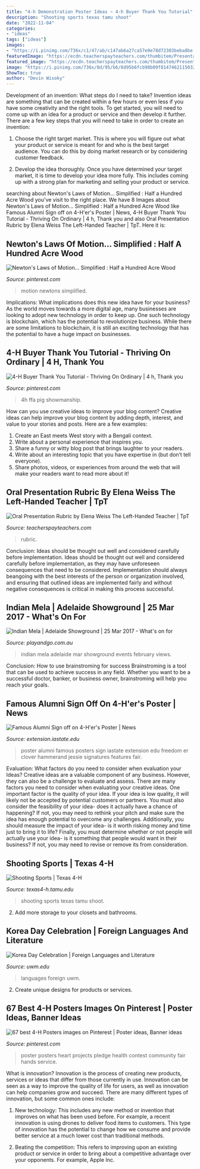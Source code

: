 ```yaml
---
title: "4-h Demonstration Poster Ideas ~ 4-h Buyer Thank You Tutorial"
description: "Shooting sports texas tamu shoot"
date: "2022-11-04"
categories:
- "ideas"
tags: ["ideas"]
images:
- "https://i.pinimg.com/736x/c1/47/ab/c147ab6a27ca57e0e78d72303beba8be.jpg"
featuredImage: "https://ecdn.teacherspayteachers.com/thumbitem/Presentation-Rubric-2397044-1595168417/original-2397044-2.jpg"
featured_image: "https://ecdn.teacherspayteachers.com/thumbitem/Presentation-Rubric-2397044-1595168417/original-2397044-2.jpg"
image: "https://i.pinimg.com/736x/8d/95/b6/8d95b6fcb98b09f8147462115032b4d1--community-building-info-board.jpg"
ShowToc: true
author: "Devin Wisoky"
---
```



Development of an invention: What steps do I need to take?
Invention ideas are something that can be created within a few hours or even less if you have some creativity and the right tools. To get started, you will need to come up with an idea for a product or service and then develop it further. There are a few key steps that you will need to take in order to create an invention:
1. Choose the right target market. This is where you will figure out what your product or service is meant for and who is the best target audience. You can do this by doing market research or by considering customer feedback.

2. Develop the idea thoroughly. Once you have determined your target market, it is time to develop your idea more fully. This includes coming up with a strong plan for marketing and selling your product or service.

	

		
searching about Newton&#039;s Laws of Motion… Simplified : Half a Hundred Acre Wood you've visit to the right place. We have 8 Images about Newton&#039;s Laws of Motion… Simplified : Half a Hundred Acre Wood like Famous Alumni Sign off on 4-H&#039;er&#039;s Poster | News, 4-H Buyer Thank You Tutorial - Thriving On Ordinary | 4 h, Thank you and also Oral Presentation Rubric by Elena Weiss The Left-Handed Teacher | TpT. Here it is:
		
    
## Newton&#039;s Laws Of Motion… Simplified : Half A Hundred Acre Wood

<img loading=lazy src="https://i.pinimg.com/736x/d5/d9/95/d5d995e503d9160a261494a1d7dc6cc5--swift.jpg" onerror="this.onerror=null;this.src='https://tse1.mm.bing.net/th?id=OIP.QM5q16CN0xKcF2bb03TwHgHaKF&amp;pid=15.1';" alt="Newton&#039;s Laws of Motion… Simplified : Half a Hundred Acre Wood">

_Source: pinterest.com_

>motion newtons simplified. 

	

Implications: What implications does this new idea have for your business?
As the world moves towards a more digital age, many businesses are looking to adopt new technology in order to keep up. One such technology is blockchain, which has the potential to revolutionize business. While there are some limitations to blockchain, it is still an exciting technology that has the potential to have a huge impact on businesses.

    
## 4-H Buyer Thank You Tutorial - Thriving On Ordinary | 4 H, Thank You

<img loading=lazy src="https://i.pinimg.com/736x/c1/47/ab/c147ab6a27ca57e0e78d72303beba8be.jpg" onerror="this.onerror=null;this.src='https://tse4.mm.bing.net/th?id=OIP.wv7uqgx-VWLKydyUMsaosQHaLH&amp;pid=15.1';" alt="4-H Buyer Thank You Tutorial - Thriving On Ordinary | 4 h, Thank you">

_Source: pinterest.com_

>4h ffa pig showmanship. 

	

How can you use creative ideas to improve your blog content?
Creative ideas can help improve your blog content by adding depth, interest, and value to your stories and posts. Here are a few examples:
1. Create an East meets West story with a Bengali context.
2. Write about a personal experience that inspires you.
3. Share a funny or witty blog post that brings laughter to your readers.
4. Write about an interesting topic that you have expertise in (but don’t tell everyone).  
5. Share photos, videos, or experiences from around the web that will make your readers want to read more about it!

    
## Oral Presentation Rubric By Elena Weiss The Left-Handed Teacher | TpT

<img loading=lazy src="https://ecdn.teacherspayteachers.com/thumbitem/Presentation-Rubric-2397044-1595168417/original-2397044-2.jpg" onerror="this.onerror=null;this.src='https://tse1.mm.bing.net/th?id=OIP.V1St0nxjNQtwRgJgHy34OAAAAA&amp;pid=15.1';" alt="Oral Presentation Rubric by Elena Weiss The Left-Handed Teacher | TpT">

_Source: teacherspayteachers.com_

>rubric. 

	

Conclusion: Ideas should be thought out well and considered carefully before implementation.
Ideas should be thought out well and considered carefully before implementation, as they may have unforeseen consequences that need to be considered. Implementation should always beangoing with the best interests of the person or organization involved, and ensuring that outlined ideas are implemented fairly and without negative consequences is critical in making this process successful.

    
## Indian Mela | Adelaide Showground | 25 Mar 2017 - What&#039;s On For

<img loading=lazy src="https://playandgo.com.au/wp-content/uploads/2017/02/indian-mela-2017-630x892.jpg" onerror="this.onerror=null;this.src='https://tse1.mm.bing.net/th?id=OIP.kd82hk-cXKVdfnbw47tj2QDTEs&amp;pid=15.1';" alt="Indian Mela | Adelaide Showground | 25 Mar 2017 - What&#039;s on for">

_Source: playandgo.com.au_

>indian mela adelaide mar showground events february views. 

	

Conclusion: How to use brainstroming for success
Brainstroming is a tool that can be used to achieve success in any field. Whether you want to be a successful doctor, banker, or business owner, brainstroming will help you reach your goals.

    
## Famous Alumni Sign Off On 4-H&#039;er&#039;s Poster | News

<img loading=lazy src="http://www.extension.iastate.edu/news/files/resize/news/images/4Hfreedom-400x779.jpg" onerror="this.onerror=null;this.src='https://tse3.mm.bing.net/th?id=OIP.RMU0K21X9827b0nlOMUdHAAAAA&amp;pid=15.1';" alt="Famous Alumni Sign off on 4-H&#039;er&#039;s Poster | News">

_Source: extension.iastate.edu_

>poster alumni famous posters sign iastate extension edu freedom er clover hammerand jessie signatures features fair. 

	

Evaluation: What factors do you need to consider when evaluation your Ideas?
Creative ideas are a valuable component of any business. However, they can also be a challenge to evaluate and assess. There are many factors you need to consider when evaluating your creative ideas. 
One important factor is the quality of your idea. If your idea is low quality, it will likely not be accepted by potential customers or partners. You must also consider the feasibility of your idea- does it actually have a chance of happening? If not, you may need to rethink your pitch and make sure the idea has enough potential to overcome any challenges. Additionally, you should measure the impact of your idea- is it worth risking money and time just to bring it to life? Finally, you must determine whether or not people will actually use your idea- is it something that people would want in their business? If not, you may need to revise or remove its from consideration.

    
## Shooting Sports | Texas 4-H

<img loading=lazy src="https://texas4-h.tamu.edu/wp-content/uploads/2015/09/Muzzleloaders_156-1024x680.jpg" onerror="this.onerror=null;this.src='https://tse4.mm.bing.net/th?id=OIP.v2I8IgXC8Njh8A4XT_AQowHaE6&amp;pid=15.1';" alt="Shooting Sports | Texas 4-H">

_Source: texas4-h.tamu.edu_

>shooting sports texas tamu shoot. 

	

2. Add more storage to your closets and bathrooms.

    
## Korea Day Celebration | Foreign Languages And Literature

<img loading=lazy src="https://uwm.edu/foreign-languages-literature/wp-content/uploads/sites/185/2014/11/UWM-Korea-Day-Poster-Final.jpg" onerror="this.onerror=null;this.src='https://tse2.mm.bing.net/th?id=OIP.RP2oq4ajIfCXAMhPjoSvTgHaLH&amp;pid=15.1';" alt="Korea Day Celebration | Foreign Languages and Literature">

_Source: uwm.edu_

>languages foreign uwm. 

	

2. Create unique designs for products or services.

    
## 67 Best 4-H Posters Images On Pinterest | Poster Ideas, Banner Ideas

<img loading=lazy src="https://i.pinimg.com/736x/8d/95/b6/8d95b6fcb98b09f8147462115032b4d1--community-building-info-board.jpg" onerror="this.onerror=null;this.src='https://tse2.mm.bing.net/th?id=OIP.ugkru10wNayhnyrJ5QHhSAHaJ3&amp;pid=15.1';" alt="67 best 4-H Posters images on Pinterest | Poster ideas, Banner ideas">

_Source: pinterest.com_

>poster posters heart projects pledge health contest community fair hands service. 

	

What is innovation?
Innovation is the process of creating new products, services or ideas that differ from those currently in use. Innovation can be seen as a way to improve the quality of life for users, as well as innovation can help companies grow and succeed. There are many different types of innovation, but some common ones include:
1. New technology: This includes any new method or invention that improves on what has been used before. For example, a recent innovation is using drones to deliver food items to customers. This type of innovation has the potential to change how we consume and provide better service at a much lower cost than traditional methods.

2. Beating the competition: This refers to improving upon an existing product or service in order to bring about a competitive advantage over your opponents. For example, Apple Inc.

